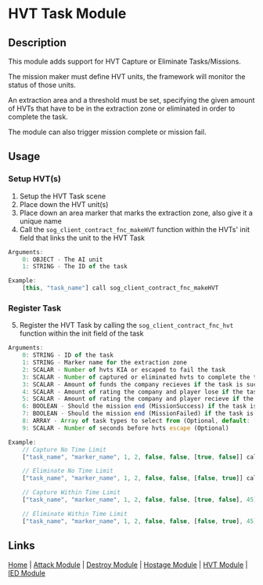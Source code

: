 # HVT Task Module
## Description
This module adds support for HVT Capture or Eliminate Tasks/Missions.

The mission maker must define HVT units, the framework will monitor the status of those units.

An extraction area and a threshold must be set, specifying the given amount of HVTs that have to be in the extraction zone or eliminated in order to complete the task.

The module can also trigger mission complete or mission fail.

## Usage
### Setup HVT(s)
1. Setup the HVT Task scene
2. Place down the HVT unit(s)
3. Place down an area marker that marks the extraction zone, also give it a unique name
4. Call the `sog_client_contract_fnc_makeHVT` function within the HVTs' init field that links the unit to the HVT Task

```js
Arguments:
	0: OBJECT - The AI unit
	1: STRING - The ID of the task

Example:
	[this, "task_name"] call sog_client_contract_fnc_makeHVT
```

### Register Task
5. Register the HVT Task by calling the `sog_client_contract_fnc_hvt` function within the init field of the task

```js
Arguments:
	0: STRING - ID of the task
	1: STRING - Marker name for the extraction zone
	2: SCALAR - Number of hvts KIA or escaped to fail the task
	3: SCALAR - Number of captured or eliminated hvts to complete the task
	3: SCALAR - Amount of funds the company recieves if the task is successful
	4: SCALAR - Amount of rating the company and player lose if the task is failed
	5: SCALAR - Amount of rating the company and player recieve if the task is successful
	6: BOOLEAN - Should the mission end (MissionSuccess) if the task is successful (Optional, default: false)
	7: BOOLEAN - Should the mission end (MissionFailed) if the task is failed (Optional, default: false)
	8: ARRAY - Array of task types to select from (Optional, default: [true, false])
	9: SCALAR - Number of seconds before hvts escape (Optional)

Example:
	// Capture No Time Limit
	["task_name", "marker_name", 1, 2, false, false, [true, false]] call sog_client_contract_fnc_hvt

	// Eliminate No Time Limit
	["task_name", "marker_name", 1, 2, false, false, [false, true]] call sog_client_contract_fnc_hvt

	// Capture Within Time Limit
	["task_name", "marker_name", 1, 2, false, false, [true, false], 45] spawn sog_client_contract_fnc_hvt

	// Eliminate Within Time Limit
	["task_name", "marker_name", 1, 2, false, false, [false, true], 45] spawn sog_client_contract_fnc_hvt
```

## Links
[Home](framework/index) |
[Attack Module](framework/attack) |
[Destroy Module](framework/destroy) |
[Hostage Module](framework/hostage) |
[HVT Module](framework/hvt) |
[IED Module](framework/ied)